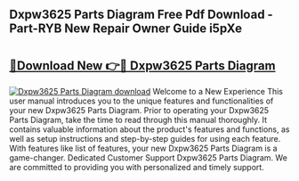 ## Dxpw3625 Parts Diagram Free Pdf Download - Part-RYB New Repair Owner Guide i5pXe

# <h2><a href="http://dfiz5d.blite.top/?on=Dxpw3625+Parts+Diagram">🔗Download New 👉🔴 Dxpw3625 Parts Diagram</a></h2>

[![Dxpw3625 Parts Diagram download](https://i.imgur.com/lujVjoI.png)](http://dfiz5d.blite.top/?on=Dxpw3625+Parts+Diagram)
Welcome to a New Experience This user manual introduces you to the unique features and functionalities of your new Dxpw3625 Parts Diagram. Prior to operating your Dxpw3625 Parts Diagram, take the time to read through this manual thoroughly. It contains valuable information about the product's features and functions, as well as setup instructions and step-by-step guides for using each feature. With features like list of features, your new Dxpw3625 Parts Diagram is a game-changer. Dedicated Customer Support Dxpw3625 Parts Diagram. We are committed to providing you with personalized and timely support.
